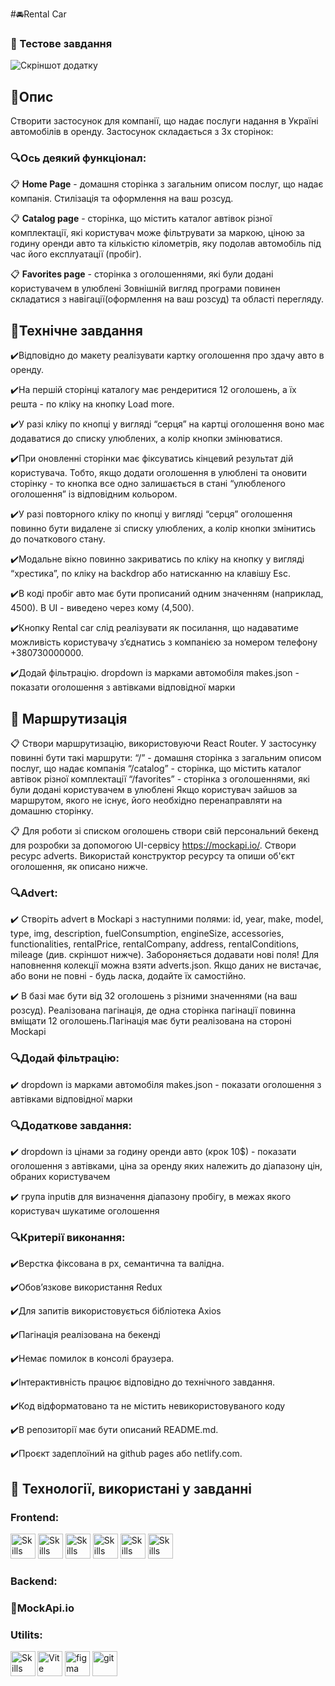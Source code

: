 #🚘Rental Car

### 👋 Тестове завдання

![Скріншот додатку](/public/readme/app-animation.gif)

## 📝Опис

Створити застосунок для компанії, що надає послуги надання в Україні автомобілів
в оренду. Застосунок складається з 3х сторінок:

### 🔍Ось деякий функціонал:

📋 **Home Page** - домашня сторінка з загальним описом послуг, що надає
компанія. Стилізація та оформлення на ваш розсуд.

📋 **Catalog page** - сторінка, що містить каталог автівок різної комплектації,
які користувач може фільтрувати за маркою, ціною за годину оренди авто та
кількістю кілометрів, яку подолав автомобіль під час його експлуатації (пробіг).

📋 **Favorites page** - cторінка з оголошеннями, які були додані користувачем в
улюблені Зовнішній вигляд програми повинен складатися з навігації(оформлення на
ваш розсуд) та області перегляду.

## 🎯Технічне завдання

✔️Відповідно до макету реалізувати картку оголошення про здачу авто в оренду.

✔️На першій сторінці каталогу має рендеритися 12 оголошень, а їх решта - по
кліку на кнопку Load more.

✔️У разі кліку по кнопці у вигляді “серця” на картці оголошення воно має
додаватися до списку улюблених, а колір кнопки змінюватися.

✔️При оновленні сторінки має фіксуватись кінцевий результат дій користувача.
Тобто, якщо додати оголошення в улюблені та оновити сторінку - то кнопка все
одно залишається в стані “улюбленого оголошення” із відповідним кольором.

✔️У разі повторного кліку по кнопці у вигляді “серця” оголошення повинно бути
видалене зі списку улюблених, а колір кнопки змінитись до початкового стану.

✔️Модальне вікно повинно закриватись по кліку на кнопку у вигляді “хрестика”, по
кліку на backdrop або натисканню на клавішу Esc.

✔️В коді пробіг авто має бути прописаний одним значенням (наприклад, 4500). В
UI - виведено через кому (4,500).

✔️Кнопку Rental car слід реалізувати як посилання, що надаватиме можливість
користувачу зʼєднатись з компанією за номером телефону +380730000000.

✔️Додай фільтрацію. dropdown із марками автомобіля makes.json - показати
оголошення з автівками відповідної марки

## 🎯 Маршрутизація

📋 Створи маршрутизацію, використовуючи React Router. У застосунку повинні бути
такі маршрути: “/” - домашня сторінка з загальним описом послуг, що надає
компанія “/catalog” - сторінка, що містить каталог автівок різної комплектації
“/favorites” - сторінка з оголошеннями, які були додані користувачем в улюблені
Якщо користувач зайшов за маршрутом, якого не існує, його необхідно
перенаправляти на домашню сторінку.

📋 Для роботи зі списком оголошень створи свій персональний бекенд для розробки
за допомогою UI-сервісу https://mockapi.io/. Створи ресурс adverts. Використай
конструктор ресурсу та опиши об'єкт оголошення, як описано нижче.

### 🔍Advert:

✔️ Створіть advert в Mockapi з наступними полями: id, year, make, model, type,
img, description, fuelConsumption, engineSize, accessories, functionalities,
rentalPrice, rentalCompany, address, rentalConditions, mileage (див. скріншот
нижче). Забороняється додавати нові поля! Для наповнення колекції можна взяти
adverts.json. Якщо даних не вистачає, або вони не повні - будь ласка, додайте їх
самостійно.

✔️ В базі має бути від 32 оголошень з різними значеннями (на ваш розсуд).
Реалізована пагінація, де одна сторінка пагінації повинна вміщати 12
оголошень.Пагінація має бути реалізована на стороні Mockapi

### 🔍Додай фільтрацію:

✔️ dropdown із марками автомобіля makes.json - показати оголошення з автівками
відповідної марки

### 🔍Додаткове завдання:

✔️ dropdown із цінами за годину оренди авто (крок 10$) - показати оголошення з
автівками, ціна за оренду яких належить до діапазону цін, обраних користувачем

✔️ група inputів для визначення діапазону пробігу, в межах якого користувач
шукатиме оголошення

### 🔍Критерії виконання:

✔️Верстка фіксована в рх, семантична та валідна.

✔️Обов’язкове використання Redux

✔️Для запитів використовується бібліотека Axios

✔️Пагінація реалізована на бекенді

✔️Немає помилок в консолі браузера.

✔️Інтерактивність працює відповідно до технічного завдання.

✔️Код відформатовано та не містить невикористовуваного коду

✔️В репозиторії має бути описаний README.md.

✔️Проєкт задеплоїний на github pages або netlify.com.

## 🔧 Технології, використані у завданні

### **Frontend**:

<p align="left"><img src="https://cdn.jsdelivr.net/gh/devicons/devicon/icons/react/react-original.svg" alt="Skills" width="40" height="40"/>  
<img src="https://cdn.jsdelivr.net/gh/devicons/devicon/icons/redux/redux-original.svg" alt="Skills" width="40" height="40"/> 
<img src="https://cdn.jsdelivr.net/gh/devicons/devicon/icons/html5/html5-original.svg" alt="Skills" width="40" height="40"/>  
<img src="https://cdn.jsdelivr.net/gh/devicons/devicon/icons/css3/css3-original.svg" alt="Skills" width="40" height="40"/>  
<img src="https://cdn.jsdelivr.net/gh/devicons/devicon/icons/javascript/javascript-original.svg" alt="Skills" width="40" height="40"/>  
<img src="https://www.vectorlogo.zone/logos/tailwindcss/tailwindcss-icon.svg" alt="Skills" width="40" height="40"/> </p>

### **Backend**:

### **💬MockApi.io**

### **Utilits**:

<p align="left" ><img width="40" src="https://vitejs.dev/logo.svg" alt="Vite logo">
<img src="https://www.vectorlogo.zone/logos/figma/figma-icon.svg" alt="figma"  width="40" height="40"/>
<img src="https://www.vectorlogo.zone/logos/git-scm/git-scm-icon.svg" alt="git"  width="40" height="40"/>
<img src="https://cdn.jsdelivr.net/gh/devicons/devicon/icons/vscode/vscode-original.svg" alt="Skills" align="left" width="40" height="40"/>
